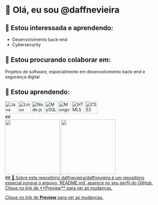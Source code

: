 # 👋 Olá, eu sou @daffnevieira

## 👀 Estou interessada e aprendendo:
- Desenvolvimento back-end
- Cybersecurity

## 💞️ Estou procurando colaborar em:
Projetos de software, especialmente em desenvolvimento back-end e segurança digital

## 🚀 Estou aprendendo:
<div>
  <img loading="lazy" src="https://cdn.jsdelivr.net/gh/devicons/devicon/icons/java/java-original.svg" width="40" height="40" alt="Java"/>
  <img loading="lazy" src="https://cdn.jsdelivr.net/gh/devicons/devicon/icons/linux/linux-original.svg" width="40" height="40" alt="Linux"/>
  <img loading="lazy" src="https://cdn.jsdelivr.net/gh/devicons/devicon/icons/nodejs/nodejs-original.svg" width="40" height="40" alt="Node.js"/>
  <img loading="lazy" src="https://cdn.jsdelivr.net/gh/devicons/devicon/icons/mysql/mysql-original.svg" width="40" height="40" alt="MySQL"/>
  <img loading="lazy" src="https://cdn.jsdelivr.net/gh/devicons/devicon/icons/mongodb/mongodb-original.svg" width="40" height="40" alt="MongoDB"/>
  <img loading="lazy" src="https://cdn.jsdelivr.net/gh/devicons/devicon/icons/html5/html5-original.svg" width="40" height="40" alt="HTML5"/>
  <img loading="lazy" src="https://cdn.jsdelivr.net/gh/devicons/devicon/icons/css3/css3-original.svg" width="40" height="40" alt="CSS3"/>
</div>
##
<div>
<a href="https://github.com/seu-usuário-aqui">
<img loading="lazy" height="180em" src="https://github-readme-stats.vercel.app/api/top-langs/?username=seu-usuário-aqui&layout=compact&langs_count=7&theme=dracula"/>
<img loading="lazy" height="180em" src="https://github-readme-stats.vercel.app/api?username=seu-usuário-aqui&show_icons=true&theme=dracula&include_all_commits=true&count_private=true"/>
</div>
## 📝 Sobre este repositório
daffnevieira/daffnevieira é um repositório especial porque o arquivo `README.md` aparece no seu perfil do GitHub.
Clique no link de **Preview** para ver as mudanças.

Clique no link de **Preview** para ver as mudanças.
